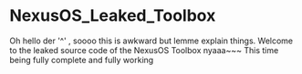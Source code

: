 # NexusOS_Leaked_Toolbox

Oh hello der '^' , soooo this is awkward but lemme explain things. Welcome to the leaked source code of the NexusOS Toolbox nyaaa~~~ This time being fully complete and fully working
